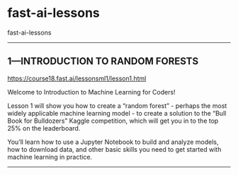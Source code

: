 # fast-ai-lessons
fast-ai-lessons



-------

## 1—INTRODUCTION TO RANDOM FORESTS
https://course18.fast.ai/lessonsml1/lesson1.html


Welcome to Introduction to Machine Learning for Coders! 

Lesson 1 will show you how to create a “random forest” - perhaps the most widely applicable machine learning model - to create a solution to the “Bull Book for Bulldozers” Kaggle competition, which will get you in to the top 25% on the leaderboard. 

You’ll learn how to use a Jupyter Notebook to build and analyze models, how to download data, and other basic skills you need to get started with machine learning in practice.



-------




